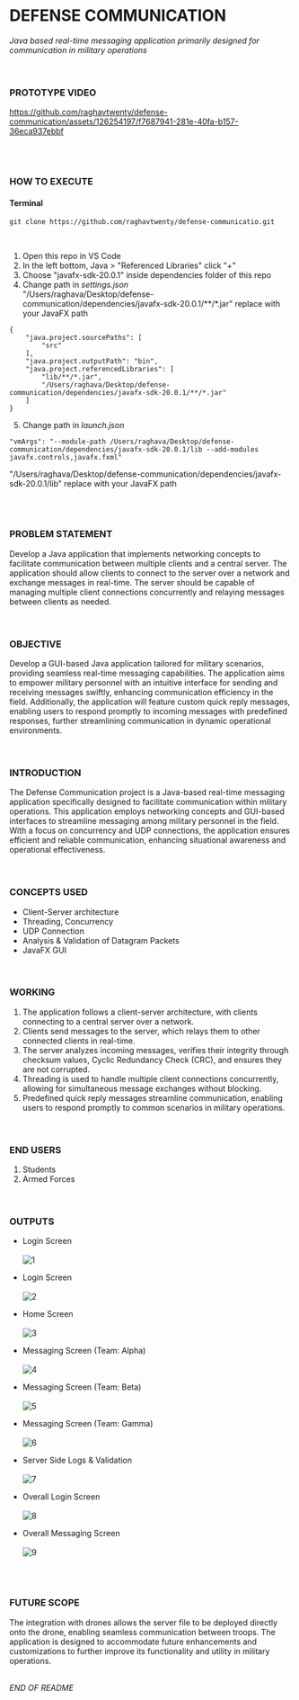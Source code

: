 # DEFENSE COMMUNICATION
_Java based real-time messaging application primarily designed for communication in military operations_
<br><br><br>


### PROTOTYPE VIDEO
https://github.com/raghavtwenty/defense-communication/assets/126254197/f7687941-281e-40fa-b157-36eca937ebbf

<br><br>

### HOW TO EXECUTE

#### Terminal
```
git clone https://github.com/raghavtwenty/defense-communicatio.git
```
<br>

1. Open this repo in VS Code
2. In the left bottom, Java > "Referenced Libraries" click "+"
3. Choose "javafx-sdk-20.0.1" inside dependencies folder of this repo
4. Change path in _settings.json_ <br>
"/Users/raghava/Desktop/defense-communication/dependencies/javafx-sdk-20.0.1/**/*.jar" replace with your JavaFX path
```
{
    "java.project.sourcePaths": [
        "src"
    ],
    "java.project.outputPath": "bin",
    "java.project.referencedLibraries": [
        "lib/**/*.jar",
        "/Users/raghava/Desktop/defense-communication/dependencies/javafx-sdk-20.0.1/**/*.jar"
    ]
}
```

5. Change path in _launch.json_
```
"vmArgs": "--module-path /Users/raghava/Desktop/defense-communication/dependencies/javafx-sdk-20.0.1/lib --add-modules javafx.controls,javafx.fxml"
```
"/Users/raghava/Desktop/defense-communication/dependencies/javafx-sdk-20.0.1/lib" replace with your JavaFX path

<br><br>

### PROBLEM STATEMENT

Develop a Java application that implements networking concepts to facilitate communication between multiple clients and a central server. The application should allow clients to connect to the server over a network and exchange messages in real-time. The server should be capable of managing multiple client connections concurrently and relaying messages between clients as needed.
<br><br><br>


### OBJECTIVE

Develop a GUI-based Java application tailored for military scenarios, providing seamless real-time messaging capabilities. The application aims to empower military personnel with an intuitive interface for sending and receiving messages swiftly, enhancing communication efficiency in the field. Additionally, the application will feature custom quick reply messages, enabling users to respond promptly to incoming messages with predefined responses, further streamlining communication in dynamic operational environments.
<br><br><br>


### INTRODUCTION

The Defense Communication project is a Java-based real-time messaging application specifically designed to facilitate communication within military operations. This application employs networking concepts and GUI-based interfaces to streamline messaging among military personnel in the field. With a focus on concurrency and UDP connections, the application ensures efficient and reliable communication, enhancing situational awareness and operational effectiveness.
<br><br><br>


### CONCEPTS USED

- Client-Server architecture <br>
- Threading, Concurrency  <br>
- UDP Connection <br>
- Analysis & Validation of Datagram Packets <br>
- JavaFX GUI
<br><br><br>


### WORKING

1. The application follows a client-server architecture, with clients connecting to a central server over a network.
2. Clients send messages to the server, which relays them to other connected clients in real-time.
3. The server analyzes incoming messages, verifies their integrity through checksum values, Cyclic Redundancy Check (CRC), and ensures they are not corrupted.
4. Threading is used to handle multiple client connections concurrently, allowing for simultaneous message exchanges without blocking.
5. Predefined quick reply messages streamline communication, enabling users to respond promptly to common scenarios in military operations.
<br><br><br>


### END USERS

1. Students
2. Armed Forces 
<br><br><br>


### OUTPUTS

- Login Screen <br><br>
![1](https://github.com/raghavtwenty/defense-communication/assets/126254197/a653c645-85d9-45b7-a36e-5901b8e55fc4)


- Login Screen <br><br>
![2](https://github.com/raghavtwenty/defense-communication/assets/126254197/f6c57053-bd4a-4b7e-8d85-cfe0d0e5eb61)


- Home Screen <br><br>
![3](https://github.com/raghavtwenty/defense-communication/assets/126254197/65856bb9-d074-4605-a9a4-dbfe34476556)


- Messaging Screen (Team: Alpha) <br><br>
![4](https://github.com/raghavtwenty/defense-communication/assets/126254197/28840ea6-f10c-4f57-9fd1-4364de8f71ed)


- Messaging Screen (Team: Beta) <br><br>
![5](https://github.com/raghavtwenty/defense-communication/assets/126254197/13dcb728-b060-4cd3-a5cd-185d3055cd15)


- Messaging Screen (Team: Gamma) <br><br>
![6](https://github.com/raghavtwenty/defense-communication/assets/126254197/d7a363bb-af53-4028-b85d-492d8aa12557)


- Server Side Logs & Validation <br><br>
![7](https://github.com/raghavtwenty/defense-communication/assets/126254197/b64c0a0b-b3a8-4c61-94e6-5a4335241765)


- Overall Login Screen <br><br>
![8](https://github.com/raghavtwenty/defense-communication/assets/126254197/01e13ec2-a71e-4e6b-b45e-d472511356bc)


- Overall Messaging Screen <br><br>
![9](https://github.com/raghavtwenty/defense-communication/assets/126254197/37e8d6dd-df18-426a-9482-1fd62d6bd4b0)

<br><br>

### FUTURE SCOPE

The integration with drones allows the server file to be deployed directly onto the drone, enabling seamless communication between troops. The application is designed to accommodate future enhancements and customizations to further improve its functionality and utility in military operations.
<br><br>

_END OF README_
